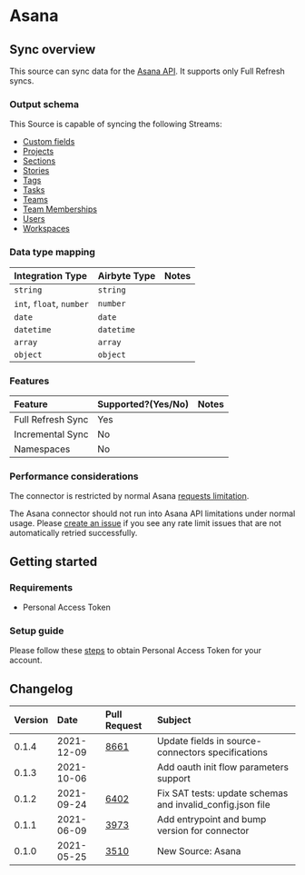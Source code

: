 # Asana

## Sync overview

This source can sync data for the [Asana API](https://developers.asana.com/docs). It supports only Full Refresh syncs.

### Output schema

This Source is capable of syncing the following Streams:

* [Custom fields](https://developers.asana.com/docs/custom-fields)
* [Projects](https://developers.asana.com/docs/projects)
* [Sections](https://developers.asana.com/docs/sections)
* [Stories](https://developers.asana.com/docs/stories)
* [Tags](https://developers.asana.com/docs/tags)
* [Tasks](https://developers.asana.com/docs/tasks)
* [Teams](https://developers.asana.com/docs/teams)
* [Team Memberships](https://developers.asana.com/docs/team-memberships)
* [Users](https://developers.asana.com/docs/users)
* [Workspaces](https://developers.asana.com/docs/workspaces)

### Data type mapping

| Integration Type | Airbyte Type | Notes |
| :--- | :--- | :--- |
| `string` | `string` |  |
| `int`, `float`, `number` | `number` |  |
| `date` | `date` |  |
| `datetime` | `datetime` |  |
| `array` | `array` |  |
| `object` | `object` |  |

### Features

| Feature | Supported?\(Yes/No\) | Notes |
| :--- | :--- | :--- |
| Full Refresh Sync | Yes |  |
| Incremental Sync | No |  |
| Namespaces | No |  |

### Performance considerations

The connector is restricted by normal Asana [requests limitation](https://developers.asana.com/docs/rate-limits).

The Asana connector should not run into Asana API limitations under normal usage. Please [create an issue](https://github.com/airbytehq/airbyte/issues) if you see any rate limit issues that are not automatically retried successfully.

## Getting started

### Requirements

* Personal Access Token

### Setup guide

Please follow these [steps](https://developers.asana.com/docs/personal-access-token) to obtain Personal Access Token for your account.

## Changelog

| Version | Date | Pull Request | Subject |
| :--- | :--- | :--- | :--- |
| 0.1.4 | 2021-12-09 | [8661](https://github.com/airbytehq/airbyte/pull/8661) | Update fields in source-connectors specifications |
| 0.1.3 | 2021-10-06 |  | Add oauth init flow parameters support |
| 0.1.2 | 2021-09-24 | [6402](https://github.com/airbytehq/airbyte/pull/6402) | Fix SAT tests: update schemas and invalid\_config.json file |
| 0.1.1 | 2021-06-09 | [3973](https://github.com/airbytehq/airbyte/pull/3973) | Add entrypoint and bump version for connector |
| 0.1.0 | 2021-05-25 | [3510](https://github.com/airbytehq/airbyte/pull/3510) | New Source: Asana |

